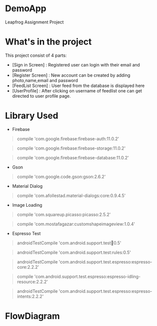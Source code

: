 # DemoApp
Leapfrog Assignment Project
# What's in the project
This project consist of 4 parts:
- [Sign in Screen] : Registered user can login with their email and password 
- [Register Screen] : New account can be created by adding photo,name,email and password
- [FeedList Screen] : User feed from the database is displayed here
- [UserProfile] : After clicking on username of feedlist one can get directed to user profile page.

# Library Used
- Firebase
> compile 'com.google.firebase:firebase-auth:11.0.2'

> compile 'com.google.firebase:firebase-storage:11.0.2'

> compile 'com.google.firebase:firebase-database:11.0.2'

- Gson
> compile 'com.google.code.gson:gson:2.6.2'

- Material Dialog
> compile 'com.afollestad.material-dialogs:core:0.9.4.5'

- Image Loading
> compile 'com.squareup.picasso:picasso:2.5.2'

> compile 'com.mostafagazar:customshapeimageview:1.0.4'

- Espresso  Test
> androidTestCompile 'com.android.support.test:runner:0.5'

> androidTestCompile 'com.android.support.test:rules:0.5'

> androidTestCompile 'com.android.support.test.espresso:espresso-core:2.2.2'

> compile 'com.android.support.test.espresso:espresso-idling-resource:2.2.2'

> androidTestCompile 'com.android.support.test.espresso:espresso-intents:2.2.2'
# FlowDiagram

   
   
   
    
   
   
   
   
   

   
